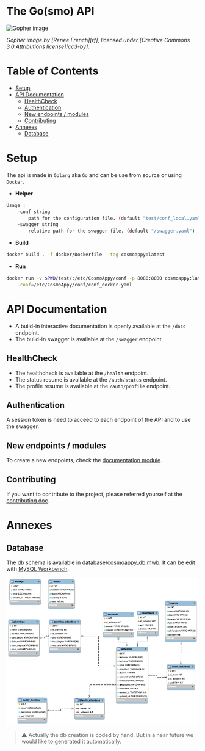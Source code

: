 # The Go(smo) API

![Gopher image](docs/gosmix.png)

*Gopher image by [Renee French][rf], licensed under [Creative Commons 3.0 Attributions license][cc3-by].*

# Table of Contents

- [Setup](#setup)
- [API Documentation](#api-documentation)
  - [HealthCheck](#healthcheck)
  - [Authentication](#authentication)
  - [New endpoints / modules](#new-endpoints--modules)
  - [Contributing](#contributing)
- [Annexes](#annexes)
  - [Database](#database)

# Setup

The api is made in `Golang` aka `Go` and can be use from source or using `Docker`.

- **Helper**

```bash
Usage :
    -conf string
        path for the configuration file. (default "test/conf_local.yaml")
    -swagger string
        relative path for the swagger file. (default "/swagger.yaml")
```

- **Build**

```bash
docker build . -f docker/Dockerfile --tag cosmoappy:latest
```

- **Run**

```bash
docker run -v $PWD/test/:/etc/CosmoAppy/conf -p 8080:8080 cosmoappy:latest \
    -conf=/etc/CosmoAppy/conf/conf_docker.yaml
```

# API Documentation

- A build-in interactive documentation is openly available at the `/docs` endpoint.
- The build-in swagger is available at the `/swagger` endpoint.

## HealthCheck

- The healthcheck is available at the `/health` endpoint.
- The status resume is available at the `/auth/status` endpoint.
- The profile resume is available at the `/auth/profile` endpoint.

## Authentication

A session token is need to acceed to each endpoint of the API and to use the swagger.

## New endpoints / modules

To create a new endpoints, check the [documentation module](modules/README.md).

## Contributing

If you want to contribute to the project, please referred yourself at the [contributing doc](CONTRIBUTING.md).

# Annexes

## Database

The db schema is available in [database/cosmoappy_db.mwb](database/cosmoappy_db.mwb).
It can be edit with [MySQL Workbench](https://www.mysql.com/products/workbench/).

![DB schematique](./database/cosmoappy_db.png)

> ⚠ Actually the db creation is coded by hand.
> But in a near future we would like to generated it automatically.

